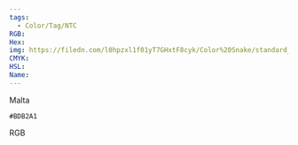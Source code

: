 ```yaml
---
tags:
  - Color/Tag/NTC
RGB:
Hex:
img: https://filedn.com/l0hpzxl1f01yT7GHxtF8cyk/Color%20Snake/standard_csv_to_svg/%23/BDB2A1.svg
CMYK:
HSL:
Name:
---
```

Malta
```palette
#BDB2A1
```
RGB

